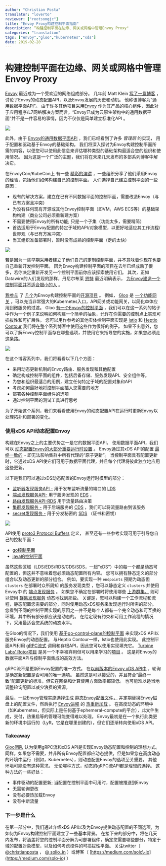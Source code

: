 ```yaml
---
author: "Christian Posta"
translator: "loverto"
reviewer: ["rootsongjc"]
title: "Envoy Proxy构建控制平面指南"
description: “构建控制平面在边缘、网关或网格中管理Envoy Proxy"
categories: "translation"
tags: ["envoy","gloo","kubernetes","xds"]
date: 2019-02-28
---
```


# 构建控制平面在边缘、网关或网格中管理Envoy Proxy

[Envoy](https://www.envoyproxy.io/) 最近成为一个受欢迎的网络组成部分。 几年前 Matt Klein [写了一篇博客](https://blog.envoyproxy.io/the-universal-data-plane-api-d15cec7a) ，讨论了Envoy的动态配置API，以及Envoy发展的历史和动机。 他称该博客为“通用数据平面API”。 由于许多其他项目采用[Envoy](https://www.envoyproxy.io/community) 作为其产品的核心组件，因此对于应用程序/L7网络解决方案而言，“Envoy已成为云原生架构中的通用数据平面”并不是一件容易的事情，因为不仅仅是简单建立标准化API 。

![](https://ws1.sinaimg.cn/large/61411417ly1g0mfoc0c9yj20dm07faap.jpg)

此外，由于 [Envoy的通用数据平面API](https://blog.envoyproxy.io/the-universal-data-plane-api-d15cec7a) ，我们已经看到了许多 *管理层* 的实现， 用于配置和驱动基于Envoy的基础架构。 我们将深入探讨为Envoy构建控制平面所需的内容，以便您可以使用此信息来评估哪种类型的基础架构最适合您的组织和使用情况。 因为这是一个广泛的主题，我们将在未来几天发布的多部系列博客中解决它。

在EnvoyCon/KubeCon上 有一些 [精彩的演讲](https://blog.envoyproxy.io/envoycon-recap-579d53576511) ，一些组织分享了他们采用Envoy的经验，包括他们如何构建自己的控制平面。 人们选择自己建立控制平面的一些原因：

*   现有的解决方案，建立在已有不同数据平面的控制平面，需要改造Envoy（与已有方案且冲突）
*   为没有任何现有开源或其他Envoy控制平面（即VM，AWS ECS等）的基础架构构建（商业公司必须重新建方案）
*   不需要使用Envoy的所有功能; 只是一个子集（功能太多，需要精简）
*   首选适用于Envoy配置的特定于域的API/对象模型，以更好地适应其工作流程/世界观（与已有方案冲突）
*   当其组织准备部署时，暂时没有成熟的控制平面（走的太快）

![](https://ws1.sinaimg.cn/large/61411417ly1g0mforyrc1j20go0digsn.jpg)

若是因为一些早期采用者建立了他们自己的定制控制平面，并不意味着你现在也要自己重新开发控制平面。 因为Envoy构建控制平面的项目在去年已经成熟了很多，若你决定重新开发另一个控制平面前你应该探索使用它们。 其次，正如Datawire的人们发现的那样，丹尼尔布莱 [恩特](https://twitter.com/danielbryantuk) 最近明确表示， [为Envoy建造一个控制平面并不适合胆小的人](https://www.infoq.com/articles/ambassador-api-gateway-kubernetes) 。

[我参与](https://www.solo.io/) 了 [几个](https://github.com/istio/istio)为Envoy构建控制平面的[开源项目](https://github.com/solo-io/gloo) 。 例如， [Gloo](https://gloo.solo.io/) 是 [一个功能网关](https://medium.com/solo-io/announcing-gloo-the-function-gateway-3f0860ef6600) ，可以充当非常强大的Kubernetes入口，API网关或功能网关，以简化单体应用到微服务的过渡。 Gloo [有一个Envoy的控制平面](https://gloo.solo.io/introduction/architecture/) ，我们可以在这一系列的帖子中作为一个例子来说明如何构建一个简单的抽象，允许在你需要的控制点上实现可插拔性和可扩展性。 您可以用作参考的其他实体控制平面实现是 [Istio](https://istio.io/) 和 [Heptio Contour](https://github.com/heptio/contour) 我们将在整个系列博客中使用这些作为很好的例子。 如果不出意外，您可以了解Envoy控制平面存在哪些选项，并使用它来指导您的实施，如果您必须走这条路。

![](https://ws1.sinaimg.cn/large/61411417ly1g0mfpbj0hgj21200a840t.jpg)

在这个博客系列中，我们将看看以下几个方面：

*   采用动态更新机制的Envoy路由、服务发现和其他配置
*   确定构成控制平面的组件，包括后备存储、服务发现API、安全组件等。
*   为您和组织最适合的用例，建立任何特定于域的配置对象和API
*   考虑如何最好地将控制平面插入您需要的地方
*   部署各种控制平面组件的选项
*   通过控制平面的测试工具进行思考

为了开始这个系列，我们来看看使用Envoy的动态配置API在运行时更新Envoy以处理拓扑和部署的变化。

### 使用xDS API动态配置Envoy

构建在Envoy之上的主要优势之一是它的数据平面API。 使用数据平面API，我们可以 [动态配置Envoy的大部分重要运行时设置](https://www.envoyproxy.io/docs/envoy/v1.9.0/intro/arch_overview/dynamic_configuration) 。 Envoy通过其xDS API的配置 [最终一致的](https://blog.envoyproxy.io/embracing-eventual-consistency-in-soa-networking-32a5ee5d443d)  \- 即无法影响集群中所有代理的“原子更新”。 当控制平面具有配置更新时，它通过xDS API使它们可用于数据平面代理，并且每个代理将彼此独立地应用这些更新。

以下是我们可以通过xDS动态配置的Envoy运行时模型的部分：

*   [监听器发现服务API \-](https://www.envoyproxy.io/docs/envoy/v1.9.0/configuration/listeners/lds#config-listeners-lds) 用于发布监听流量的端口的 [LDS](https://www.envoyproxy.io/docs/envoy/v1.9.0/configuration/listeners/lds#config-listeners-lds)
*   [端点发现服务API\-](https://www.envoyproxy.io/docs/envoy/v1.9.0/api-v2/api/v2/eds.proto#envoy-api-file-envoy-api-v2-eds-proto) 用于服务发现的 [EDS](https://www.envoyproxy.io/docs/envoy/v1.9.0/api-v2/api/v2/eds.proto#envoy-api-file-envoy-api-v2-eds-proto) ，
*   [路由发现服务API\-RDS](https://www.envoyproxy.io/docs/envoy/v1.9.0/configuration/http_conn_man/rds#config-http-conn-man-rds) 用于流量路由决策
*   [集群发现服务 \-](https://www.envoyproxy.io/docs/envoy/v1.9.0/configuration/cluster_manager/cds#config-cluster-manager-cds) 用于后端服务的 [CDS](https://www.envoyproxy.io/docs/envoy/v1.9.0/configuration/cluster_manager/cds#config-cluster-manager-cds) ，我们可以将流量路由到该服务
*   [secret发现服务 \-](https://www.envoyproxy.io/docs/envoy/v1.9.0/configuration/secret) 用于分发秘密的 [SDS](https://www.envoyproxy.io/docs/envoy/v1.9.0/configuration/secret) （证书和密钥）

![](https://ws1.sinaimg.cn/large/61411417ly1g0mfpqxtkyj20p00gm0yz.jpg)

API使用 [proto3 Protocol Buffers](https://www.envoyproxy.io/docs/envoy/v1.9.0/configuration/overview/v2_overview#config-overview-v2) 定义， 甚至还有一些参考实现可用于引导您自己的控制平面：

*   [go控制平面](https://github.com/envoyproxy/go-control-plane)
*   [java的控制平面](https://github.com/envoyproxy/java-control-plane)

虽然这些区域（LDS/EDS/RDS/CDS/SDS，一起“xDS”）中的每一个都是动态可配置的，但这并不意味着您必须动态配置所有内容。 您可以拥有静态定义的部分组合以及动态更新的部分组合。 例如，要实现一种 `endpoints` 预期为动态但 `clusters` 在部署时众所周知 的服务发现类型 ，您可以静态定义 `clusters` 并使用 Envoy中 的 [端点发现服务](https://www.envoyproxy.io/docs/envoy/v1.9.0/api-v2/api/v2/eds.proto#envoy-api-file-envoy-api-v2-eds-proto) 。 如果您不确定在部署时将使用哪些 [上游群集，](https://www.envoyproxy.io/docs/envoy/v1.9.0/intro/arch_overview/terminology) 则可以使用 [群集发现服务](https://www.envoyproxy.io/docs/envoy/v1.9.0/configuration/cluster_manager/cds#config-cluster-manager-cds) 动态地找到那些。 关键是，您可以构建一个工作流程和流程，静态配置您需要的部分，同时使用动态xDS服务来发现运行时所需的部分。 您看到不同的控制平面实现的原因之一并不是每个人都有一个完全动态和可互换的环境，其中所有部分都应该是动态的。 在给定现有约束和可用工作流程的情况下，采用最适合您系统的动态水平。

在Gloo的情况下，我们使用 [基于go\-control\-plane的控制平面](https://github.com/solo-io/gloo/blob/ac3bddf202423b297fb909eb6eff498745a8c015/projects/gloo/pkg/xds/envoy.go#L76) 来实现xDS API以服务Envoy的动态配置。 与Heptio Contour一样，Istio也使用此实现。 此控制平面API利用 [gRPC流式](https://grpc.io/docs/guides/concepts.html#server-streaming-rpc) 调用和存根API，因此您可以使用实现填充它。 [ Turbine Labs’ Rotor项目](https://github.com/turbinelabs/rotor) 是另一个不幸被弃用但可以用来学习的[项目](https://github.com/turbinelabs/rotor) 。 这是将Envoy的数据平面API与控制平面集成的高效方法。

gRPC流不是更新Envoy配置的唯一方式。 在[以前版本的Envoy xDS API中](https://www.envoyproxy.io/docs/envoy/v1.5.0/api-v1/api) ，轮询是确定新配置是否可用的唯一选项。 虽然这是可以接受的，并且符合“最终一致”配置更新的标准，但它在网络和计算使用方面效率都较低。 也可能难以适当地调整轮询配置以减少浪费的资源。

最后，一些Envoy管理实施选择生成 [静态Envoy配置文件，](https://www.envoyproxy.io/docs/envoy/latest/configuration/overview/v2_overview#static) 并定期替换Envoy磁盘上的配置文件，然后执行 [Envoy进程](https://blog.envoyproxy.io/envoy-hot-restart-1d16b14555b5) 的 [热重新加载](https://blog.envoyproxy.io/envoy-hot-restart-1d16b14555b5) 。 在高度动态的环境中（如Kubernetes，但实际上是任何基于ephemeral\-compute的平台），此文件生成，交付，热重启等的管理可能变得难以处理。 Envoy最初是在一个执行此类更新的环境中运行的（Lyft，它是在哪里创建的），但它们逐渐转向使用xDS API。

### Takeaway

[Gloo团队](https://github.com/solo-io/gloo/graphs/contributors) 认为使用gRPC流和xDS API是实现Envoy动态配置和控制的理想方式。 同样，如果您不需要，并非所有Envoy配置都应动态提供，但是如果您在高度动态的环境中运行（例如，Kubernetes），则动态配置Envoy的选项至关重要。 其他环境可能没有这种需求。 无论哪种方式，动态的g​​RPC流API都是理想的选择。 这种方法的一些好处：

*   事件驱动的配置更新; 当配置在控制平面中可用时，配置被推送到Envoy
*   无需轮询更改
*   没有必要热加载Envoy
*   没有中断流量

### 下一步是什么

在第一部分中，我们通过介绍xDS API以及为Envoy提供动态配置的不同选项，为如何为Envoy构建控制平面建立了一些基本背景。 在接下来的部分中，将在几天内发布，将涵盖将您的控制平面分解为可部署组件，确定您需要哪些部分，特定于域的配置对象模型，以及如何考虑控件的可插拔性平面。 关注twitter（ [@christianposta](https://twitter.com/christianposta) ， [@ solio\_in](https://twitter.com/soloio_inc) ）或博客（ [https://medium.com/solo\-io](https://medium.com/solo-io) ）
